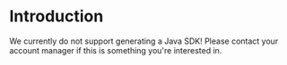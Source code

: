 # Introduction
We currently do not support generating a Java SDK! Please contact your account manager if this is something you're interested in.